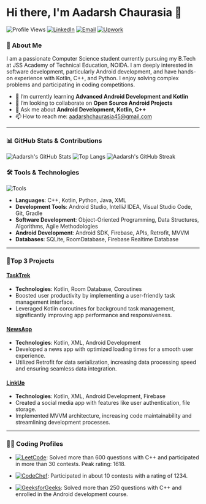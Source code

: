 # Hi there, I'm Aadarsh Chaurasia 👋
![Profile Views](https://komarev.com/ghpvc/?username=Aadarsh45&color=brightgreen)
[![LinkedIn](https://img.shields.io/badge/LinkedIn-0077B5?logo=linkedin&logoColor=white)](https://www.linkedin.com/in/aadarsh-chaurasia-876588231)
[![Email](https://img.shields.io/badge/Email-D14836?logo=gmail&logoColor=white)](mailto:aadarshchaurasia45@gmail.com)
[![Upwork](https://img.shields.io/badge/Upwork-6FDA44?style=flat&logo=Upwork&logoColor=white)](https://www.upwork.com/freelancers/~01b2c3d4e5f6a7b8c9d0)

### 🚀 About Me
I am a passionate Computer Science student currently pursuing my B.Tech at JSS Academy of Technical Education, NOIDA. I am deeply interested in software development, particularly Android development, and have hands-on experience with Kotlin, C++, and Python. I enjoy solving complex problems and participating in coding competitions.

- 🌱 I’m currently learning **Advanced Android Development and Kotlin**
- 👯 I’m looking to collaborate on **Open Source Android Projects**
- 💬 Ask me about **Android Development, Kotlin, C++**
- 📫 How to reach me: aadarshchaurasia45@gmail.com
---
### 📊 GitHub Stats & Contributions
![Aadarsh's GitHub Stats](https://github-readme-stats.vercel.app/api?username=Aadarsh45&show_icons=true&theme=radical)
![Top Langs](https://github-readme-stats.vercel.app/api/top-langs/?username=Aadarsh45&layout=compact&theme=radical)
![Aadarsh's GitHub Streak](https://github-readme-streak-stats.herokuapp.com/?user=Aadarsh45&theme=radical)



### 🛠️ Tools & Technologies
![Tools](https://skillicons.dev/icons?i=kotlin,cpp,c,py,androidstudio,git,github,gradle,vscode,windows,firebase,git,github,idea)

- **Languages**: C++, Kotlin, Python, Java, XML
- **Development Tools**: Android Studio, IntelliJ IDEA, Visual Studio Code, Git, Gradle
- **Software Development**: Object-Oriented Programming, Data Structures, Algorithms, Agile Methodologies
- **Android Development**: Android SDK, Firebase, APIs, Retrofit, MVVM
- **Databases**: SQLite, RoomDatabase, Firebase Realtime Database

---



### 💼Top 3 Projects
#### [TaskTrek](https://github.com/Aadarsh45/TaskTrek)
- **Technologies**: Kotlin, Room Database, Coroutines
- Boosted user productivity by implementing a user-friendly task management interface.
- Leveraged Kotlin coroutines for background task management, significantly improving app performance and responsiveness.

#### [NewsApp](https://github.com/Aadarsh45/NewsApp)
- **Technologies**: Kotlin, XML, Android Development
- Developed a news app with optimized loading times for a smooth user experience.
- Utilized Retrofit for data serialization, increasing data processing speed and ensuring seamless data integration.

#### [LinkUp](https://github.com/Aadarsh45/LinkUp)
- **Technologies**: Kotlin, XML, Android Development, Firebase
- Created a social media app with features like user authentication, file storage.
- Implemented MVVM architecture, increasing code maintainability and streamlining development processes.

---

### 🧑‍💻 Coding Profiles
- [![LeetCode](https://img.shields.io/badge/-LeetCode-FFA116?style=flat&logo=LeetCode&logoColor=black)](https://leetcode.com/Aadarsh_001/): Solved more than 600 questions with C++ and participated in more than 30 contests. Peak rating: 1618.

- [![CodeChef](https://img.shields.io/badge/-CodeChef-5B4638?style=flat&logo=CodeChef&logoColor=white)](https://www.codechef.com/users/aadarsh_01/): Participated in about 10 contests with a rating of 1234.

- [![GeeksforGeeks](https://img.shields.io/badge/-GeeksforGeeks-0F9D58?style=flat&logo=GeeksforGeeks&logoColor=white)](https://auth.geeksforgeeks.org/user/aadarshchaurasia45/): Solved more than 250 questions with C++ and enrolled in the Android development course.





